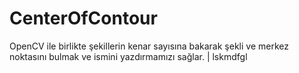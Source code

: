 # CenterOfContour
OpenCV ile birlikte şekillerin kenar sayısına bakarak şekli ve merkez noktasını bulmak ve ismini yazdırmamızı sağlar.
| lskmdfgl

